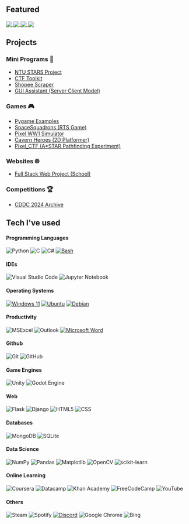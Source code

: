 <h2> Featured </h2>

<a href="https://github.com/NabilAidilreza/NTU_STARS_Project">
 <img align="center" src="https://github-readme-stats.vercel.app/api/pin/?username=nabilaidilreza&repo=STARScraper&theme=react" />
</a>

<a href="https://github.com/NabilAidilreza/CyberKnife">
 <img align="center" src="https://github-readme-stats.vercel.app/api/pin/?username=nabilaidilreza&repo=CyberKnife&theme=react" />
</a>

<a href="https://github.com/NabilAidilreza/researchcompiler">
 <img align="center" src="https://github-readme-stats.vercel.app/api/pin/?username=nabilaidilreza&repo=researchcompiler&theme=react" />
</a>

<a href="https://github.com/NabilAidilreza/ctf_pixel_sim">
 <img align="center" src="https://github-readme-stats.vercel.app/api/pin/?username=nabilaidilreza&repo=ctf_pixel_sim&theme=react" />
</a>

<h2> Projects </h2>
<h3>Mini Programs 📂</h3>
    <ul>
        <li><a href ="https://github.com/NabilAidilreza/STARScraper">NTU STARS Project</a></li>
     <li><a href ="https://github.com/NabilAidilreza/CTFSwissAK">CTF Toolkit</a></li>
        <li><a href ="https://github.com/NabilAidilreza/ShopeeScraper">Shopee Scraper</a></li>
        <li><a href ="https://github.com/NabilAidilreza/GUI_Assistant">GUI Assistant (Server Client Model)</a></li>
    </ul>
<h3>Games 🎮</h3>
    <ul>
        <li><a href ="https://github.com/NabilAidilreza/pygames">Pygame Examples</a></li>
        <li><a href ="https://github.com/NabilAidilreza/spacesquadrons">SpaceSquadrons (RTS Game)</a></li>
        <li><a href ="https://github.com/NabilAidilreza/ww1_pixel_sim">Pixel WW1 Simulator</a></li>
        <li><a href ="https://github.com/NabilAidilreza/2D_platformer">Cavern Heroes (2D Platformer)</a></li>
        <li><a href ="https://github.com/NabilAidilreza/ctf_pixel_sim">Pixel_CTF (A*STAR Pathfinding Experiment)</a></li>
    </ul>
<h3>Websites 🌐</h3>
    <ul>
        <li><a href ="https://github.com/NabilAidilreza/fast_food_website">Full Stack Web Project (School)</a></li>
    </ul>
<h3>Competitions 🏆</h3>
<ul>
  <li><a href="https://github.com/NabilAidilreza/CDDC-2024-Archive">CDDC 2024 Archive</a></li>
</ul>
<h2> Tech I've used </h2>

  #### Programming Languages
  ![Python](https://img.shields.io/badge/python-3670A0?style=for-the-badge&logo=python&logoColor=ffdd54)
  ![C](https://img.shields.io/badge/c-%2300599C.svg?style=for-the-badge&logo=c&logoColor=white)
  ![C#](https://img.shields.io/badge/c%23-%23239120.svg?style=for-the-badge&logo=c-sharp&logoColor=white)
  [![Bash](https://img.shields.io/badge/Bash-4EAA25?style=for-the-badge&logo=gnubash&logoColor=fff)](#)
  #### IDEs
  ![Visual Studio Code](https://img.shields.io/badge/Visual%20Studio%20Code-0078d7.svg?style=for-the-badge&logo=visual-studio-code&logoColor=white)
  ![Jupyter Notebook](https://img.shields.io/badge/jupyter-%23FA0F00.svg?style=for-the-badge&logo=jupyter&logoColor=white)
  #### Operating Systems
  [![Windows 11](https://img.shields.io/badge/Windows%2011-0078D4?style=for-the-badge&logo=windows11&logoColor=fff)](#)
  [![Ubuntu](https://img.shields.io/badge/Ubuntu-E95420?style=for-the-badge&logo=ubuntu&logoColor=white)](#)
  [![Debian](https://img.shields.io/badge/Debian-A81D33?style=for-the-badge&logo=debian&logoColor=fff)](#)
  #### Productivity
  ![MSExcel](https://img.shields.io/badge/Microsoft_Excel-217346?style=for-the-badge&logo=microsoft-excel&logoColor=white) 
  ![Outlook](https://img.shields.io/badge/Microsoft_Outlook-0078D4?style=for-the-badge&logo=microsoft-outlook&logoColor=white)
  [![Microsoft Word](https://img.shields.io/badge/Microsoft_Word-2B579A?style=for-the-badge&logo=microsoft-word&logoColor=white)](#)
  #### Github
  ![Git](https://img.shields.io/badge/Git-F05032?style=for-the-badge&logo=git&logoColor=white)
  ![GitHub](https://img.shields.io/badge/GitHub-100000?style=for-the-badge&logo=github&logoColor=white)
  #### Game Engines
  ![Unity](https://img.shields.io/badge/unity-%23000000.svg?style=for-the-badge&logo=unity&logoColor=white)
  ![Godot Engine](https://img.shields.io/badge/GODOT-%23FFFFFF.svg?style=for-the-badge&logo=godot-engine)
  #### Web
  ![Flask](https://img.shields.io/badge/flask-%23000.svg?style=for-the-badge&logo=flask&logoColor=white)
  ![Django](https://img.shields.io/badge/django-%23092E20.svg?style=for-the-badge&logo=django&logoColor=white)
  ![HTML5](https://img.shields.io/badge/HTML5-E34F26?style=for-the-badge&logo=html5&logoColor=white)
  ![CSS](https://img.shields.io/badge/CSS-239120?&style=for-the-badge&logo=css3&logoColor=white)
  #### Databases
  ![MongoDB](https://img.shields.io/badge/MongoDB-%234ea94b.svg?style=for-the-badge&logo=mongodb&logoColor=white)
  ![SQLite](https://img.shields.io/badge/sqlite-%2307405e.svg?style=for-the-badge&logo=sqlite&logoColor=white)
  #### Data Science
  ![NumPy](https://img.shields.io/badge/numpy-%23013243.svg?style=for-the-badge&logo=numpy&logoColor=white)
  ![Pandas](https://img.shields.io/badge/pandas-%23150458.svg?style=for-the-badge&logo=pandas&logoColor=white)
  ![Matplotlib](https://img.shields.io/badge/Matplotlib-%23ffffff.svg?style=for-the-badge&logo=Matplotlib&logoColor=black)
  ![OpenCV](https://img.shields.io/badge/opencv-%23white.svg?style=for-the-badge&logo=opencv&logoColor=white)
  ![scikit-learn](https://img.shields.io/badge/scikit--learn-%23F7931E.svg?style=for-the-badge&logo=scikit-learn&logoColor=white)
  #### Online Learning
  ![Coursera](https://img.shields.io/badge/Coursera-%230056D2.svg?style=for-the-badge&logo=Coursera&logoColor=white)
  ![Datacamp](https://img.shields.io/badge/Datacamp-05192D?style=for-the-badge&logo=datacamp&logoColor=03E860)
  ![Khan Academy](https://img.shields.io/badge/KhanAcademy-%2314BF96.svg?style=for-the-badge&logo=KhanAcademy&logoColor=white)
  ![FreeCodeCamp](https://img.shields.io/badge/Freecodecamp-%23123.svg?&style=for-the-badge&logo=freecodecamp&logoColor=green)
  ![YouTube](https://img.shields.io/badge/YouTube-%23FF0000.svg?style=for-the-badge&logo=YouTube&logoColor=white)
  #### Others
  ![Steam](https://img.shields.io/badge/steam-%23000000.svg?style=for-the-badge&logo=steam&logoColor=white)
  ![Spotify](https://img.shields.io/badge/Spotify-1ED760?style=for-the-badge&logo=spotify&logoColor=white)
  [![Discord](https://img.shields.io/badge/Discord-%235865F2.svg?style=for-the-badge&logo=discord&logoColor=white)](#)
  ![Google Chrome](https://img.shields.io/badge/Google%20Chrome-4285F4?style=for-the-badge&logo=GoogleChrome&logoColor=white)
  ![Bing](https://img.shields.io/badge/Microsoft%20Bing-258FFA?style=for-the-badge&logo=Microsoft%20Bing&logoColor=white)



